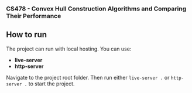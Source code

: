 ### CS478 - Convex Hull Construction Algorithms and Comparing Their Performance
## How to run
The project can run with local hosting. You can use:
- **live-server**
- **http-server**

Navigate to the project root folder. Then run either `live-server .` or `http-server .` to start the project.